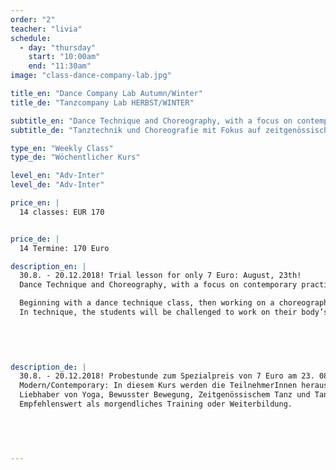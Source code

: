 ```yaml
---
order: "2"
teacher: "livia"
schedule:
  - day: "thursday"
    start: "10:00am"
    end: "11:30am"
image: "class-dance-company-lab.jpg"

title_en: "Dance Company Lab Autumn/Winter"
title_de: "Tanzcompany Lab HERBST/WINTER"

subtitle_en: "Dance Technique and Choreography, with a focus on contemporary practices and performance"
subtitle_de: "Tanztechnik und Choreografie mit Fokus auf zeitgenössischen Tanztechniken, Komposition und Performance"

type_en: "Weekly Class"
type_de: "Wöchentlicher Kurs"

level_en: "Adv-Inter"
level_de: "Adv-Inter"

price_en: |
  14 classes: EUR 170  


price_de: |
  14 Termine: 170 Euro  

description_en: |
  30.8. - 20.12.2018! Trial lesson for only 7 Euro: August, 23th!    
  Dance Technique and Choreography, with a focus on contemporary practices and performance:

  Beginning with a dance technique class, then working on a choreographic creative process to finally show the results.  
  In technique, the students will be challenged to work on their body’s alignment and increase coordination and strength abilities, developing awareness and motion in multiple spatial planes. The choreography component of this course is about learning and developing movement with a range of choreographic approaches.
  

  

  
description_de: |
  30.8. - 20.12.2018! Probestunde zum Spezialpreis von 7 Euro am 23. 08.2018!    
  Modern/Contemporary: In diesem Kurs werden die TeilnehmerInnen herausgefordert, an der Ausrichtung ihres Körpers zu arbeiten und die Koordination, die Kraft und die Entwicklung von Bewegung auf mehreren räumlichen Ebenen zu erhöhen, Die Choreographie-Komponente dient dem Erlernen und der Entwicklung von Bewegung mit Hilfe einer Vielfalt von Improvisation, Komposition und choreographischen Ansätzen.  
  Liebhaber von Yoga, Bewusster Bewegung, Zeitgenössischem Tanz und Tanztheater fühlen sich bei diese sanften aber energetische Ganzkörpertraining wohl.
  Empfehlenswert als morgendliches Training oder Weiterbildung.
    

  


---
```

